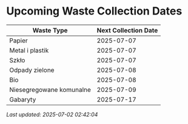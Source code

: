 # Upcoming Waste Collection Dates

| Waste Type | Next Collection Date |
|------------|----------------------|
| Papier | 2025-07-07 |
| Metal i plastik | 2025-07-07 |
| Szkło | 2025-07-07 |
| Odpady zielone | 2025-07-08 |
| Bio | 2025-07-08 |
| Niesegregowane komunalne | 2025-07-09 |
| Gabaryty | 2025-07-17 |


*Last updated: 2025-07-02 02:42:04*
